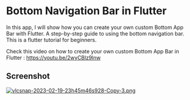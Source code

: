 # Bottom Navigation Bar in Flutter

In this app, I will show how you can create your own custom Bottom App Bar with Flutter. 
A step-by-step guide to using the bottom navigation bar. This is a flutter tutorial for beginners.

Check this video on how to create your own custom Bottom App Bar in Flutter : https://youtu.be/2wyCBlz9lnw

## Screenshot

[![vlcsnap-2023-02-19-23h45m46s928-Copy-3.png](https://i.postimg.cc/Gmcg5ZQF/vlcsnap-2023-02-19-23h45m46s928-Copy-3.png)](https://postimg.cc/2VKxq9gy)
